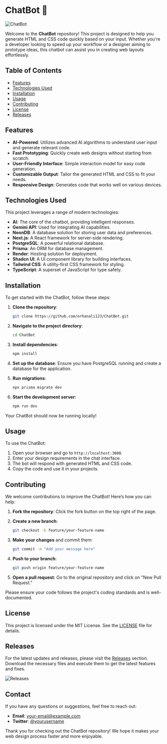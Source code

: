 # ChatBot 🤖

![ChatBot](https://img.shields.io/badge/ChatBot-AI%20Web%20Design-blue?style=for-the-badge)

Welcome to the **ChatBot** repository! This project is designed to help you generate HTML and CSS code quickly based on your input. Whether you're a developer looking to speed up your workflow or a designer aiming to prototype ideas, this chatbot can assist you in creating web layouts effortlessly.

## Table of Contents

- [Features](#features)
- [Technologies Used](#technologies-used)
- [Installation](#installation)
- [Usage](#usage)
- [Contributing](#contributing)
- [License](#license)
- [Releases](#releases)

## Features

- **AI-Powered**: Utilizes advanced AI algorithms to understand user input and generate relevant code.
- **Fast Prototyping**: Quickly create web designs without starting from scratch.
- **User-Friendly Interface**: Simple interaction model for easy code generation.
- **Customizable Output**: Tailor the generated HTML and CSS to fit your needs.
- **Responsive Design**: Generates code that works well on various devices.

## Technologies Used

This project leverages a range of modern technologies:

- **AI**: The core of the chatbot, providing intelligent responses.
- **Gemini API**: Used for integrating AI capabilities.
- **NeonDB**: A database solution for storing user data and preferences.
- **Next.js**: A React framework for server-side rendering.
- **PostgreSQL**: A powerful relational database.
- **Prisma**: An ORM for database management.
- **Render**: Hosting solution for deployment.
- **Shadcn UI**: A UI component library for building interfaces.
- **Tailwind CSS**: A utility-first CSS framework for styling.
- **TypeScript**: A superset of JavaScript for type safety.

## Installation

To get started with the ChatBot, follow these steps:

1. **Clone the repository**:

   ```bash
   git clone https://github.com/orhanali123/ChatBot.git
   ```

2. **Navigate to the project directory**:

   ```bash
   cd ChatBot
   ```

3. **Install dependencies**:

   ```bash
   npm install
   ```

4. **Set up the database**: Ensure you have PostgreSQL running and create a database for the application.

5. **Run migrations**:

   ```bash
   npx prisma migrate dev
   ```

6. **Start the development server**:

   ```bash
   npm run dev
   ```

Your ChatBot should now be running locally!

## Usage

To use the ChatBot:

1. Open your browser and go to `http://localhost:3000`.
2. Enter your design requirements in the chat interface.
3. The bot will respond with generated HTML and CSS code.
4. Copy the code and use it in your projects.

## Contributing

We welcome contributions to improve the ChatBot! Here’s how you can help:

1. **Fork the repository**: Click the fork button on the top right of the page.
2. **Create a new branch**:

   ```bash
   git checkout -b feature/your-feature-name
   ```

3. **Make your changes** and commit them:

   ```bash
   git commit -m "Add your message here"
   ```

4. **Push to your branch**:

   ```bash
   git push origin feature/your-feature-name
   ```

5. **Open a pull request**: Go to the original repository and click on "New Pull Request."

Please ensure your code follows the project's coding standards and is well-documented.

## License

This project is licensed under the MIT License. See the [LICENSE](LICENSE) file for details.

## Releases

For the latest updates and releases, please visit the [Releases](https://github.com/orhanali123/ChatBot/releases) section. Download the necessary files and execute them to get the latest features and fixes.

![Releases](https://img.shields.io/badge/Releases-Download%20Latest%20Version-orange?style=for-the-badge)

## Contact

If you have any questions or suggestions, feel free to reach out:

- **Email**: your-email@example.com
- **Twitter**: [@yourusername](https://twitter.com/yourusername)

Thank you for checking out the ChatBot repository! We hope it makes your web design process faster and more enjoyable.